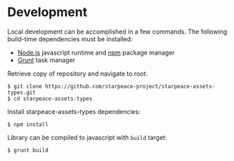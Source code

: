 
# Development

Local development can be accomplished in a few commands. The following build-time dependencies must be installed:

* [Node.js](https://nodejs.org/en/) javascript runtime and [npm](https://www.npmjs.com/get-npm) package manager
* [Grunt](https://gruntjs.com/) task manager

Retrieve copy of repository and navigate to root:

```
$ git clone https://github.com/starpeace-project/starpeace-assets-types.git
$ cd starpeace-assets-types
```

Install starpeace-assets-types dependencies:

```
$ npm install
```

Library can be compiled to javascript with ```build``` target:


```
$ grunt build
```
